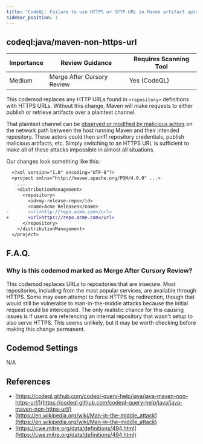 ```yaml
---
title: "CodeQL: Failure to use HTTPS or SFTP URL in Maven artifact upload/download"
sidebar_position: 1
---
```


## codeql:java/maven-non-https-url 

| Importance | Review Guidance            | Requires Scanning Tool |
|------------|----------------------------|------------------------|
| Medium     | Merge After Cursory Review | Yes (CodeQL)           |

This codemod replaces any HTTP URLs found in `<repository>` definitions with HTTPS URLs. Without this change, Maven will make requests to either publish or retrieve artifacts over a plaintext channel. 

That plaintext channel can be [observed or modified by malicious actors](https://en.wikipedia.org/wiki/Man-in-the-middle_attack) on the network path between the host running Maven and their intended repository. These actors could then sniff repository credentials, publish malicious artifacts, etc. Simply switching to an HTTPS URL is sufficient to make all of these attacks impossible in almost all situations.

Our changes look something like this:

```diff
  <?xml version="1.0" encoding="UTF-8"?>
  <project xmlns="http://maven.apache.org/POM/4.0.0" ...>
    ...
    <distributionManagement>
      <repository>
        <id>my-release-repo</id>
        <name>Acme Releases</name>
-       <url>http://repo.acme.com</url>
+       <url>https://repo.acme.com</url>
      </repository>
    </distributionManagement>
  </project>
```

## F.A.Q.

### Why is this codemod marked as Merge After Cursory Review?

This codemod replaces URLs to repositories that are insecure. Most repositories, including from the most popular services, are available through HTTPS. Some may even attempt to force HTTPS by redirection, though that would still be vulnerable to man-in-the-middle attacks because the initial request could be intercepted. The only realistic chance for this causing issues is if users are referencing an internal repository that wasn't setup to also serve HTTPS. This seems unlikely, but it may be worth checking before making this change permanent.  

## Codemod Settings

N/A

## References
* [https://codeql.github.com/codeql-query-help/java/java-maven-non-https-url/](https://codeql.github.com/codeql-query-help/java/java-maven-non-https-url/)
* [https://en.wikipedia.org/wiki/Man-in-the-middle_attack](https://en.wikipedia.org/wiki/Man-in-the-middle_attack)
* [https://cwe.mitre.org/data/definitions/494.html](https://cwe.mitre.org/data/definitions/494.html)
